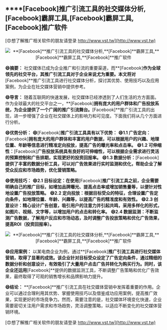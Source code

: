 ## ****[Facebook]**推广引流工具的社交媒体分析,**[Facebook]**霸屏工具,**[Facebook]**霸屏工具,**[Facebook]**推广软件**

[😍想了解推广相关软件的朋友请登录 http://www.vst.tw](http://www.vst.tw)

 <center><img src="https://vst.tw/MP4/tuiguang/png/6.png" alt="**[Facebook]**推广引流工具的社交媒体分析,**[Facebook]**霸屏工具,**[Facebook]**霸屏工具,**[Facebook]**推广软件"></center>

**😄摘要：**
社交媒体已成为企业推广和引流的重要渠道，而**[Facebook]**作为全球领先的社交平台，其推广引流工具对于企业来说尤为重要。本文将对**[Facebook]**推广引流工具进行社交媒体分析，探讨其优势、使用技巧以及应用案例，为企业在社交媒体营销中提供参考。

**😄导言：**
随着互联网的快速发展，社交媒体已经渗透到了人们生活的方方面面。作为全球最大的社交平台之一，**[Facebook]**拥有庞大的用户群体和广告投放系统，为企业提供了一个广阔的推广引流舞台。**[Facebook]**推广引流工具的出现，进一步增强了企业在社交媒体上的影响力和可见度。下面我们将从几个方面进行分析。

**😄优势分析：**
**😄**[Facebook]**推广引流工具具有以下优势：**
**😄1.1 广告定向：**[Facebook]**拥有庞大的用户群体和丰富的用户数据，可以根据用户的兴趣、地理位置、年龄等信息进行精准定向投放，提高广告的曝光率和点击率。**
**😄1.2 可伸缩性：**[Facebook]**广告投放系统具有良好的可伸缩性，可以根据企业需求进行灵活的预算控制和广告排期，实现更好的投资回报率。**
**😄1.3 数据分析：**[Facebook]**提供了丰富的数据分析工具，可以对广告效果进行实时监测和优化，帮助企业了解受众反应和市场趋势，优化营销策略。**

**😄使用技巧：**
**😄2.1 目标设定：在使用**[Facebook]**推广引流工具之前，企业需要明确自己的推广目标，如增加品牌曝光、提高点击率或增加销售量等，以便针对性地设置广告投放策略。**
**😄2.2 定向投放：根据目标受众的特征，合理设置广告定向条件，如地理位置、年龄、兴趣等，以提高广告的精准度和有效性。**
**😄2.3 创意设计：精心设计广告创意，吸引用户的注意力并引起共鸣，采用多样化的形式，如图片、视频、文字等，以增加用户的点击和转化率。**
**😄2.4 数据监测：不断监测广告数据，了解用户反应和市场动态，及时调整广告投放策略和优化广告效果，提高ROI（投资回报率）。**

 <center><img src="https://vst.tw/MP4/tuiguang/png/4.png" alt="**[Facebook]**推广引流工具的社交媒体分析,**[Facebook]**霸屏工具,**[Facebook]**霸屏工具,**[Facebook]**推广软件"></center>

**😄应用案例：**
以某电商企业为例，通过**[Facebook]**推广引流工具进行社交媒体营销，取得了显著的成效。该企业针对目标受众设定了广告定向条件，通过精细的数据分析和创意设计，有效吸引了大量用户点击广告并转化为购买行为。同时，该企业还运用**[Facebook]**提供的数据监测工具，不断调整广告策略和优化广告效果，最终取得了可观的销售增长和品牌影响力提升。

**😄结论：**
**[Facebook]**推广引流工具在社交媒体营销中发挥着重要的作用。企业可以通过合理利用其优势、掌握使用技巧以及借鉴成功应用案例，提高推广效果，实现更好的市场竞争力。然而，需要注意的是，社交媒体环境变化快速，企业需要密切关注用户需求和市场趋势，灵活调整策略，以适应不断变化的社交媒体营销环境。

[😍想了解推广相关软件的朋友请登录 http://www.vst.tw](http://www.vst.tw)



